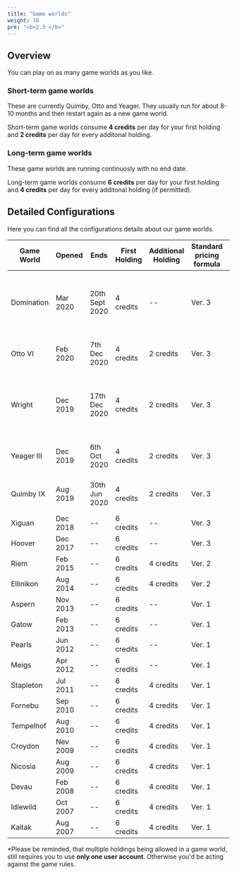 ```yaml
---
title: "Game worlds"
weight: 30
pre: "<b>2.3 </b>"
---
```


## Overview
You can play on as many game worlds as you like.

### Short-term game worlds
These are currently Quimby, Otto and Yeager. They usually run for about 8-10 months and then restart again as a new game world.

Short-term game worlds consume **4 credits** per day for your first holding and **2 credits** per day for every additonal holding.

### Long-term game worlds
These game worlds are running continuosly with no end date.

Long-term game worlds consume **6 credits** per day for your first holding and **4 credits** per day for every additonal holding (if permitted).

## Detailed Configurations
Here you can find all the configurations details about our game worlds.

| Game World | Opened | Ends | First Holding | Additional Holding | Standard pricing formula | Turnarounds | ORS Version | Remarks |
| --- | --- | --- | --- | --- | --- | --- | --- | --- |
| Domination | Mar 2020 | 20th Sept 2020 | 4 credits | -- | Ver. 3 | dynamic | Ver. 2 | Worldwide traffic rights, new relative demand data |
| Otto VI | Feb 2020 | 7th Dec 2020 | 4 credits | 2 credits | Ver. 3 | dynamic | Ver. 2 | New relative demand data |
| Wright | Dec 2019 | 17th Dec 2020 | 4 credits | 2 credits | Ver. 3 | dynamic | Ver. 2 | Historic game world, new relative demand data |
| Yeager III | Dec 2019 | 6th Oct 2020 | 4 credits | 2 credits | Ver. 3 | dynamic | Ver. 2 | New relative demand data |
| Quimby IX | Aug 2019 | 30th Jun 2020 | 4 credits | 2 credits | Ver. 3 | dynamic | Ver. 2 | New relative demand data |
| Xiguan | Dec 2018 | -- | 6 credits | -- | Ver. 3 | dynamic | Ver. 1 | -- |
| Hoover | Dec 2017 | -- | 6 credits | -- | Ver. 3 | dynamic | Ver. 1 | -- |
| Riem | Feb 2015 | -- | 6 credits | 4 credits | Ver. 2 | static | Ver. 1 | Reduced demand |
| Ellinikon | Aug 2014 | -- | 6 credits | 4 credits | Ver. 2 | static | Ver. 1 | -- |
| Aspern | Nov 2013 | -- | 6 credits | -- | Ver. 1 | static | Ver. 1 | -- |
| Gatow | Feb 2013 | -- | 6 credits | -- | Ver. 1 | static | Ver. 1 | -- |
| Pearls | Jun 2012 | -- | 6 credits | -- | Ver. 1 | static | Ver. 1 | -- |
| Meigs | Apr 2012 | -- | 6 credits | -- | Ver. 1 | static | Ver. 1 | -- |
| Stapleton | Jul 2011 | -- | 6 credits | 4 credits | Ver. 1 | static | Ver. 1 | -- |
| Fornebu | Sep 2010 | -- | 6 credits | 4 credits | Ver. 1 | static | Ver. 1 | -- |
| Tempelhof | Aug 2010 | -- | 6 credits | 4 credits | Ver. 1 | static | Ver. 1 | -- |
| Croydon | Nev 2009 | -- | 6 credits | 4 credits | Ver. 1 | static | Ver. 1 | -- |
| Nicosia | Aug 2009 | -- | 6 credits | 4 credits | Ver. 1 | static | Ver. 1 | -- |
| Devau | Feb 2008 | -- | 6 credits | 4 credits | Ver. 1 | static | Ver. 1 | No ground transfer |
| Idlewild | Oct 2007 | -- | 6 credits | 4 credits | Ver. 1 | static | Ver. 1 | -- |
| Kaitak | Aug 2007 | -- | 6 credits | 4 credits | Ver. 1 | static | Ver. 1 | -- |

*Please be reminded, that multiple holdings being allowed in a game world, still requires you to use **only one user account**. Otherwise you'd be acting against the game rules.
